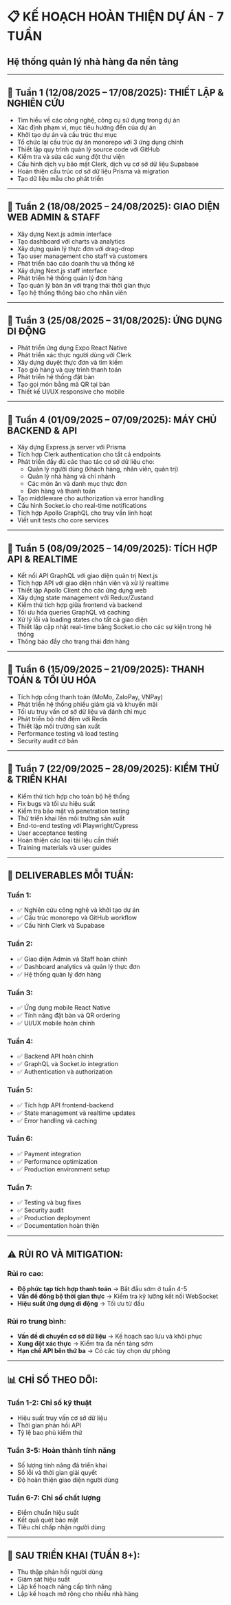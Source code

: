 # 📋 KẾ HOẠCH HOÀN THIỆN DỰ ÁN - 7 TUẦN
## Hệ thống quản lý nhà hàng đa nền tảng

---

## 📅 **Tuần 1 (12/08/2025 – 17/08/2025): THIẾT LẬP & NGHIÊN CỨU**
- Tìm hiểu về các công nghệ, công cụ sử dụng trong dự án
- Xác định phạm vi, mục tiêu hướng đến của dự án
- Khởi tạo dự án và cấu trúc thư mục
- Tổ chức lại cấu trúc dự án monorepo với 3 ứng dụng chính
- Thiết lập quy trình quản lý source code với GitHub
- Kiểm tra và sửa các xung đột thư viện
- Cấu hình dịch vụ bảo mật Clerk, dịch vụ cơ sở dữ liệu Supabase
- Hoàn thiện cấu trúc cơ sở dữ liệu Prisma và migration
- Tạo dữ liệu mẫu cho phát triển

---

## 📅 **Tuần 2 (18/08/2025 – 24/08/2025): GIAO DIỆN WEB ADMIN & STAFF**
- Xây dựng Next.js admin interface
- Tạo dashboard với charts và analytics
- Xây dựng quản lý thực đơn với drag-drop
- Tạo user management cho staff và customers
- Phát triển báo cáo doanh thu và thống kê
- Xây dựng Next.js staff interface
- Phát triển hệ thống quản lý đơn hàng
- Tạo quản lý bàn ăn với trạng thái thời gian thực
- Tạo hệ thống thông báo cho nhân viên

---

## 📅 **Tuần 3 (25/08/2025 – 31/08/2025): ỨNG DỤNG DI ĐỘNG**
- Phát triển ứng dụng Expo React Native
- Phát triển xác thực người dùng với Clerk
- Xây dựng duyệt thực đơn và tìm kiếm
- Tạo giỏ hàng và quy trình thanh toán
- Phát triển hệ thống đặt bàn
- Tạo gọi món bằng mã QR tại bàn
- Thiết kế UI/UX responsive cho mobile

---

## 📅 **Tuần 4 (01/09/2025 – 07/09/2025): MÁY CHỦ BACKEND & API**
- Xây dựng Express.js server với Prisma
- Tích hợp Clerk authentication cho tất cả endpoints
- Phát triển đầy đủ các thao tác cơ sở dữ liệu cho:
  - Quản lý người dùng (khách hàng, nhân viên, quản trị)
  - Quản lý nhà hàng và chi nhánh
  - Các món ăn và danh mục thực đơn
  - Đơn hàng và thanh toán
- Tạo middleware cho authorization và error handling
- Cấu hình Socket.io cho real-time notifications
- Tích hợp Apollo GraphQL cho truy vấn linh hoạt
- Viết unit tests cho core services

---

## 📅 **Tuần 5 (08/09/2025 – 14/09/2025): TÍCH HỢP API & REALTIME**
- Kết nối API GraphQL với giao diện quản trị Next.js
- Tích hợp API với giao diện nhân viên và xử lý realtime
- Thiết lập Apollo Client cho các ứng dụng web
- Xây dựng state management với Redux/Zustand
- Kiểm thử tích hợp giữa frontend và backend
- Tối ưu hóa queries GraphQL và caching
- Xử lý lỗi và loading states cho tất cả giao diện
- Thiết lập cập nhật real-time bằng Socket.io cho các sự kiện trong hệ thống
- Thông báo đẩy cho trạng thái đơn hàng

---

## 📅 **Tuần 6 (15/09/2025 – 21/09/2025): THANH TOÁN & TỐI ỦU HÓA**
- Tích hợp cổng thanh toán (MoMo, ZaloPay, VNPay)
- Phát triển hệ thống phiếu giảm giá và khuyến mãi
- Tối ưu truy vấn cơ sở dữ liệu và đánh chỉ mục
- Phát triển bộ nhớ đệm với Redis
- Thiết lập môi trường sản xuất
- Performance testing và load testing
- Security audit cơ bản

---

## 📅 **Tuần 7 (22/09/2025 – 28/09/2025): KIỂM THỬ & TRIỂN KHAI**
- Kiểm thử tích hợp cho toàn bộ hệ thống
- Fix bugs và tối ưu hiệu suất
- Kiểm tra bảo mật và penetration testing
- Thử triển khai lên môi trường sản xuất
- End-to-end testing với Playwright/Cypress
- User acceptance testing
- Hoàn thiện các loại tài liệu cần thiết
- Training materials và user guides

---

## 🎯 **DELIVERABLES MỖI TUẦN:**

### **Tuần 1:**
- ✅ Nghiên cứu công nghệ và khởi tạo dự án
- ✅ Cấu trúc monorepo và GitHub workflow
- ✅ Cấu hình Clerk và Supabase

### **Tuần 2:**
- ✅ Giao diện Admin và Staff hoàn chỉnh
- ✅ Dashboard analytics và quản lý thực đơn
- ✅ Hệ thống quản lý đơn hàng

### **Tuần 3:**
- ✅ Ứng dụng mobile React Native
- ✅ Tính năng đặt bàn và QR ordering
- ✅ UI/UX mobile hoàn chỉnh

### **Tuần 4:**
- ✅ Backend API hoàn chỉnh
- ✅ GraphQL và Socket.io integration
- ✅ Authentication và authorization

### **Tuần 5:**
- ✅ Tích hợp API frontend-backend
- ✅ State management và realtime updates
- ✅ Error handling và caching

### **Tuần 6:**
- ✅ Payment integration
- ✅ Performance optimization
- ✅ Production environment setup

### **Tuần 7:**
- ✅ Testing và bug fixes
- ✅ Security audit
- ✅ Production deployment
- ✅ Documentation hoàn thiện

---

## ⚠️ **RỦI RO VÀ MITIGATION:**

### **Rủi ro cao:**
- **Độ phức tạp tích hợp thanh toán** → Bắt đầu sớm ở tuần 4-5
- **Vấn đề đồng bộ thời gian thực** → Kiểm tra kỹ lưỡng kết nối WebSocket
- **Hiệu suất ứng dụng di động** → Tối ưu từ đầu

### **Rủi ro trung bình:**
- **Vấn đề di chuyển cơ sở dữ liệu** → Kế hoạch sao lưu và khôi phục
- **Xung đột xác thực** → Kiểm tra đa nền tảng sớm
- **Hạn chế API bên thứ ba** → Có các tùy chọn dự phòng

---

## 📊 **CHỈ SỐ THEO DÕI:**

### **Tuần 1-2:** Chỉ số kỹ thuật
- Hiệu suất truy vấn cơ sở dữ liệu
- Thời gian phản hồi API
- Tỷ lệ bao phủ kiểm thử

### **Tuần 3-5:** Hoàn thành tính năng
- Số lượng tính năng đã triển khai
- Số lỗi và thời gian giải quyết
- Độ hoàn thiện giao diện người dùng

### **Tuần 6-7:** Chỉ số chất lượng
- Điểm chuẩn hiệu suất
- Kết quả quét bảo mật
- Tiêu chí chấp nhận người dùng

---

## 🚀 **SAU TRIỂN KHAI (TUẦN 8+):**
- Thu thập phản hồi người dùng
- Giám sát hiệu suất
- Lập kế hoạch nâng cấp tính năng
- Lập kế hoạch mở rộng cho nhiều nhà hàng
